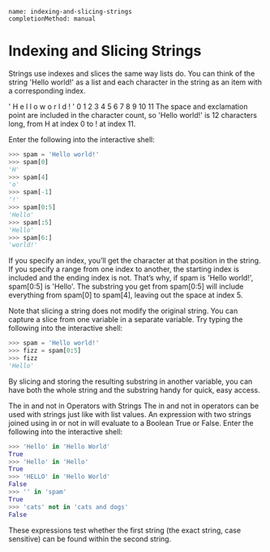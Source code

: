 ```ngMeta
name: indexing-and-slicing-strings
completionMethod: manual
```
# Indexing and Slicing Strings
Strings use indexes and slices the same way lists do. You can think of the string 'Hello world!' as a list and each character in the string as an item with a corresponding index.


'   H   e   l   l   o       w   o   r   l   d    !   '
    0   1   2   3   4   5   6   7   8   9   10   11
The space and exclamation point are included in the character count, so 'Hello world!' is 12 characters long, from H at index 0 to ! at index 11.

Enter the following into the interactive shell:

```python
>>> spam = 'Hello world!'
>>> spam[0]
'H'
>>> spam[4]
'o'
>>> spam[-1]
'!'
>>> spam[0:5]
'Hello'
>>> spam[:5]
'Hello'
>>> spam[6:]
'world!'
```
If you specify an index, you’ll get the character at that position in the string. If you specify a range from one index to another, the starting index is included and the ending index is not. That’s why, if spam is 'Hello world!', spam[0:5] is 'Hello'. The substring you get from spam[0:5] will include everything from spam[0] to spam[4], leaving out the space at index 5.

Note that slicing a string does not modify the original string. You can capture a slice from one variable in a separate variable. Try typing the following into the interactive shell:

```python
>>> spam = 'Hello world!'
>>> fizz = spam[0:5]
>>> fizz
'Hello'
```
By slicing and storing the resulting substring in another variable, you can have both the whole string and the substring handy for quick, easy access.

The in and not in Operators with Strings
The in and not in operators can be used with strings just like with list values. An expression with two strings joined using in or not in will evaluate to a Boolean True or False. Enter the following into the interactive shell:

```python
>>> 'Hello' in 'Hello World'
True
>>> 'Hello' in 'Hello'
True
>>> 'HELLO' in 'Hello World'
False
>>> '' in 'spam'
True
>>> 'cats' not in 'cats and dogs'
False
```
These expressions test whether the first string (the exact string, case sensitive) can be found within the second string.


